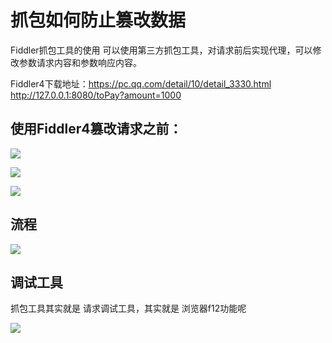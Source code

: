 # 抓包如何防止篡改数据

Fiddler抓包工具的使用
可以使用第三方抓包工具，对请求前后实现代理，可以修改参数请求内容和参数响应内容。

Fiddler4下载地址：https://pc.qq.com/detail/10/detail_3330.html
http://127.0.0.1:8080/toPay?amount=1000

## 使用Fiddler4篡改请求之前：

![](assets/000/01/02/14/02-1681891191139.png)

![](assets/000/01/02/14/02-1681891292474.png)

![](assets/000/01/02/14/02-1681891298274.png)


## 流程

![](assets/000/01/02/14/02-1681891513628.png)

## 调试工具

抓包工具其实就是 请求调试工具，其实就是 浏览器f12功能呢


![](assets/000/01/02/14/02-1681893200573.png)